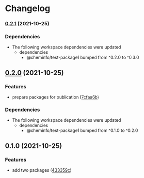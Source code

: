 # Changelog

### [0.2.1](https://www.github.com/cheminfo/test-monorepo/compare/test-package2-v0.2.0...test-package2-v0.2.1) (2021-10-25)


### Dependencies

* The following workspace dependencies were updated
  * dependencies
    * @cheminfo/test-package1 bumped from ^0.2.0 to ^0.3.0

## [0.2.0](https://www.github.com/cheminfo/test-monorepo/compare/test-package2-v0.1.0...test-package2-v0.2.0) (2021-10-25)


### Features

* prepare packages for publication ([7cfaa6b](https://www.github.com/cheminfo/test-monorepo/commit/7cfaa6bf5061f472f68d8ee7ded3ea93bf8509db))


### Dependencies

* The following workspace dependencies were updated
  * dependencies
    * @cheminfo/test-package1 bumped from ^0.1.0 to ^0.2.0

## 0.1.0 (2021-10-25)


### Features

* add two packages ([433359c](https://www.github.com/cheminfo/test-monorepo/commit/433359ce54c6e32c71b185e30087193c18a00a06))
